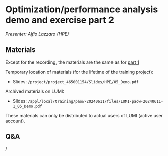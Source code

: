 # Optimization/performance analysis demo and exercise part 2

*Presenter: Alfio Lazzaro (HPE)*

## Materials

Except for the recording, the materials are the same as for [part 1](M_1_05_PerformanceAnalysisAtWork_1.md)

Temporary location of materials (for the lifetime of the training project):

-   Slides: `/project/project_465001154/Slides/HPE/05_Demo.pdf`

Archived materials on LUMI:

-   Slides: `/appl/local/training/paow-20240611/files/LUMI-paow-20240611-1_05_Demo.pdf`

<!--
-   Recording: `/appl/local/training/paow-20240611/recordings/1_05_PerformanceAnalysisAtWork_2.mp4`
-->

These materials can only be distributed to actual users of LUMI (active user account).


## Q&A

/
